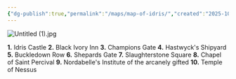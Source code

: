 ```yaml
---
{"dg-publish":true,"permalink":"/maps/map-of-idris/","created":"2025-10-26T13:55:42.742-04:00","updated":"2025-10-26T14:36:26.138-04:00"}
---
```



![Untitled (1).jpg](/img/user/Resources/Untitled%20(1).jpg)

**1.** Idris Castle
**2.** Black Ivory Inn
**3.** Champions Gate
**4.** Hastwyck's Shipyard
**5.** Buckledown Row
**6.** Shepards Gate 
**7.** Slaughterstone Square
**8.** Chapel of Saint Percival
**9.** Nordabelle's Institute of the arcanely gifted
**10.** Temple of Nessus